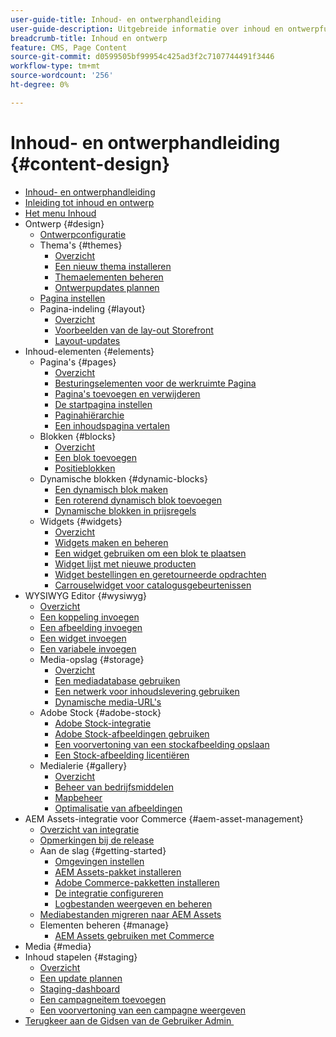 ```yaml
---
user-guide-title: Inhoud- en ontwerphandleiding
user-guide-description: Uitgebreide informatie over inhoud en ontwerpfuncties voor Adobe Commerce- en Magento Open Source-beheerders en eCommerce-marketers.
breadcrumb-title: Inhoud en ontwerp
feature: CMS, Page Content
source-git-commit: d0599505bf99954c425ad3f2c7107744491f3446
workflow-type: tm+mt
source-wordcount: '256'
ht-degree: 0%

---
```



# Inhoud- en ontwerphandleiding {#content-design}

- [Inhoud- en ontwerphandleiding](guide-overview.md)
- [Inleiding tot inhoud en ontwerp](introduction.md)
- [Het menu Inhoud](content-menu.md)
- Ontwerp {#design}
   - [Ontwerpconfiguratie](configuration.md)
   - Thema&#39;s {#themes}
      - [Overzicht](themes.md)
      - [Een nieuw thema installeren](theme-install.md)
      - [Themaelementen beheren](theme-assets.md)
      - [Ontwerpupdates plannen](schedule.md)
   - [Pagina instellen](page-setup.md)
   - Pagina-indeling {#layout}
      - [Overzicht](page-layout.md)
      - [Voorbeelden van de lay-out Storefront](page-layout-examples.md)
      - [Layout-updates](layout-updates.md)
- Inhoud-elementen {#elements}
   - Pagina&#39;s {#pages}
      - [Overzicht](pages.md)
      - [Besturingselementen voor de werkruimte Pagina](pages-workspace.md)
      - [Pagina&#39;s toevoegen en verwijderen](page-add.md)
      - [De startpagina instellen](page-home-new.md)
      - [Paginahiërarchie](page-hierarchy.md)
      - [Een inhoudspagina vertalen](page-translate.md)
   - Blokken {#blocks}
      - [Overzicht](blocks.md)
      - [Een blok toevoegen](block-add.md)
      - [Positieblokken](block-position.md)
   - Dynamische blokken {#dynamic-blocks}
      - [Een dynamisch blok maken](dynamic-blocks.md)
      - [Een roterend dynamisch blok toevoegen](dynamic-blocks-rotate.md)
      - [Dynamische blokken in prijsregels](dynamic-blocks-price-rules.md)
   - Widgets {#widgets}
      - [Overzicht](widgets.md)
      - [Widgets maken en beheren](widget-create.md)
      - [Een widget gebruiken om een blok te plaatsen](widget-static-block.md)
      - [Widget lijst met nieuwe producten](widget-new-products-list.md)
      - [Widget bestellingen en geretourneerde opdrachten](widget-orders-returns.md)
      - [Carrouselwidget voor catalogusgebeurtenissen](widget-event-carousel.md)
- WYSIWYG Editor {#wysiwyg}
   - [Overzicht](editor.md)
   - [Een koppeling invoegen](editor-insert-link.md)
   - [Een afbeelding invoegen](editor-insert-image.md)
   - [Een widget invoegen](editor-widget.md)
   - [Een variabele invoegen](editor-insert-variable.md)
   - Media-opslag {#storage}
      - [Overzicht](media-storage.md)
      - [Een mediadatabase gebruiken](media-storage-database.md)
      - [Een netwerk voor inhoudslevering gebruiken](media-storage-content-delivery-network.md)
      - [Dynamische media-URL&#39;s](catalog-urls-dynamic-media.md)
   - Adobe Stock {#adobe-stock}
      - [Adobe Stock-integratie](adobe-stock.md)
      - [Adobe Stock-afbeeldingen gebruiken](adobe-stock-manage.md)
      - [Een voorvertoning van een stockafbeelding opslaan](adobe-stock-save-preview.md)
      - [Een Stock-afbeelding licentiëren](adobe-stock-license-image.md)
   - Medialerie {#gallery}
      - [Overzicht](media-gallery.md)
      - [Beheer van bedrijfsmiddelen](media-gallery-asset-management.md)
      - [Mapbeheer](media-gallery-folder-management.md)
      - [Optimalisatie van afbeeldingen](media-gallery-image-optimization.md)
- AEM Assets-integratie voor Commerce {#aem-asset-management}
   - [Overzicht van integratie](aem-assets-integration.md)
   - [Opmerkingen bij de release](aem-assets-release-notes.md)
   - Aan de slag {#getting-started}
      - [Omgevingen instellen](aem-assets-getting-started.md)
      - [AEM Assets-pakket installeren](aem-assets-configure-aem.md)
      - [Adobe Commerce-pakketten installeren](aem-assets-configure-commerce.md)
      - [De integratie configureren](aem-assets-setup-synchronization.md)
      - [Logbestanden weergeven en beheren](aem-assets-log-files.md)
   - [Mediabestanden migreren naar AEM Assets](aem-assets-migrate-data.md)
   - Elementen beheren {#manage}
      - [AEM Assets gebruiken met Commerce](aem-assets-manage.md)
- Media {#media}
- Inhoud stapelen {#staging}
   - [Overzicht](content-staging.md)
   - [Een update plannen](content-staging-scheduled-update.md)
   - [Staging-dashboard](content-staging-dashboard.md)
   - [Een campagneitem toevoegen](content-staging-add-item.md)
   - [Een voorvertoning van een campagne weergeven](content-staging-preview.md)
- [&#x200B; Terugkeer aan de Gidsen van de Gebruiker Admin &#x200B;](https://experienceleague.adobe.com/nl/docs/commerce-admin/user-guides/home)
